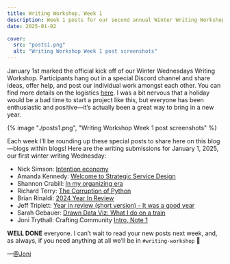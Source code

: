 ```yaml
---
title: Writing Workshop, Week 1
description: Week 1 posts for our second annual Winter Writing Workshop.
date: 2025-01-02

cover:
  src: "posts1.png"
  alt: "Writing Workshop Week 1 post screenshots"
---
```

January 1st marked the official kick off of our Winter Wednesdays Writing Workshop. Participants hang out in a special Discord channel and share ideas, offer help, and post our individual work amongst each other. You can find more details on the logistics [here](https://wiggle.work/blog/writing-workshop-2025/). I was a bit nervous that a holiday would be a bad time to start a project like this, but everyone has been enthusiastic and positive—it’s actually been a great way to bring in a new year.  

{% image "./posts1.png", "Writing Workshop Week 1 post screenshots" %}

Each week I’ll be rounding up these special posts to share here on this blog—blogs within blogs! Here are the writing submissions for January 1, 2025, our first winter writing Wednesday: 

- Nick Simson: [Intention economy](https://nicksimson.com/posts/2025-intention-economy/)
- Amanda Kennedy: [Welcome to Strategic Service Design](https://strategicservicedesign.blot.im/welcome-to-strategic-service-design)
- Shannon Crabill: [In my organizing era](https://shannoncrabill.pika.page/posts/in-my-organizing-era)
- Richard Terry: [The Corruption of Python](https://radiac.net/blog/2025/01/corruption-of-python/)
- Brian Rinaldi: [2024 Year In Review](https://remotesynthesis.com/blog/2024-year-in-review/)
- Jeff Triplett: [Year in review (short version) - It was a good year](https://micro.webology.dev/2025/01/01/year-in-review-short-version.html)
- Sarah Gebauer: [Drawn Data Viz: What I do on a train](https://www.sarahgebauer.com/post/drawn-data-viz-what-i-do-on-a-train/)
- Joni Trythall: Crafting.Community [Intro, Note 1](http://crafting.community/)

**WELL DONE** everyone. I can’t wait to read your new posts next week, and, as always, if you need anything at all we’ll be in `#writing-workshop` 🧡

—[@Joni](https://mastodon.yupgup.com/@joni)
